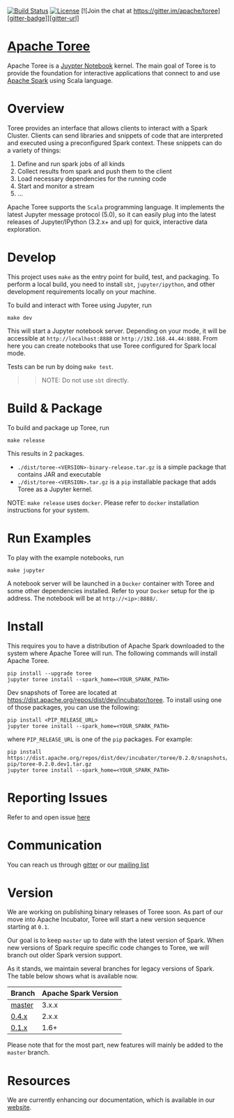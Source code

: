 <!--
    Licensed to the Apache Software Foundation (ASF) under one
    or more contributor license agreements.  See the NOTICE file
    distributed with this work for additional information
    regarding copyright ownership.  The ASF licenses this file
    to you under the Apache License, Version 2.0 (the
    "License"); you may not use this file except in compliance
    with the License.  You may obtain a copy of the License at

      http://www.apache.org/licenses/LICENSE-2.0

    Unless required by applicable law or agreed to in writing,
    software distributed under the License is distributed on an
    "AS IS" BASIS, WITHOUT WARRANTIES OR CONDITIONS OF ANY
    KIND, either express or implied.  See the License for the
    specific language governing permissions and limitations
    under the License.
-->

[![Build Status][build-badge]][build-url]
[![License][license-badge]][license-url]
[![Join the chat at https://gitter.im/apache/toree][gitter-badge]][gitter-url]
<!--
[![Binder](http://mybinder.org/badge.svg)](http://mybinder.org/repo/apache/incubator-toree)
-->

[Apache Toree][website]
============
Apache Toree is a [Juypter Notebook](https://jupyter.org/) kernel. The main goal of Toree is to provide the foundation for
interactive applications that connect to and use [Apache Spark][1] using Scala language.

Overview
========
Toree provides an interface that allows clients to interact with a Spark Cluster. Clients can send libraries and
snippets of code that are interpreted and executed using a preconfigured Spark context.
These snippets can do a variety of things:
 1. Define and run spark jobs of all kinds
 2. Collect results from spark and push them to the client
 3. Load necessary dependencies for the running code
 4. Start and monitor a stream
 5. ...

Apache Toree supports the `Scala` programming language. It implements the latest Jupyter message protocol (5.0),
so it can easily plug into the latest releases of Jupyter/IPython (3.2.x+ and up) for quick, interactive data exploration.

<!--
Try It
======
A version of Toree is deployed as part of the [Try Jupyter!][try-jupyter] site. Select `Apache Toree - Scala` under
the `New` dropdown. Note that this version only supports `Scala`.
-->

Develop
=======
This project uses `make` as the entry point for build, test, and packaging. To perform a local build, you need to
install `sbt`, `jupyter/ipython`, and other development requirements locally on your machine.

To build and interact with Toree using Jupyter, run
```
make dev
```

This will start a Jupyter notebook server. Depending on your mode, it will be accessible at `http://localhost:8888` or `http://192.168.44.44:8888`. From here you can create notebooks that use Toree configured for Spark local mode.

Tests can be run by doing `make test`.

>> NOTE: Do not use `sbt` directly.

Build & Package
===============
To build and package up Toree, run
```
make release
```

This results in 2 packages.

- `./dist/toree-<VERSION>-binary-release.tar.gz` is a simple package that contains JAR and executable
- `./dist/toree-<VERSION>.tar.gz` is a `pip` installable package that adds Toree as a Jupyter kernel.

NOTE: `make release` uses `docker`. Please refer to `docker` installation instructions for your system.

Run Examples
============
To play with the example notebooks, run
```
make jupyter
```

A notebook server will be launched in a `Docker` container with Toree and some other dependencies installed.
Refer to your `Docker` setup for the ip address. The notebook will be at `http://<ip>:8888/`.

Install
=======
This requires you to have a distribution of Apache Spark downloaded to the system where Apache Toree will run. The following commands will install Apache Toree.
```
pip install --upgrade toree
jupyter toree install --spark_home=<YOUR_SPARK_PATH>
```
Dev snapshots of Toree are located at https://dist.apache.org/repos/dist/dev/incubator/toree. To install using one
of those packages, you can use the following:
```
pip install <PIP_RELEASE_URL>
jupyter toree install --spark_home=<YOUR_SPARK_PATH>
```
where `PIP_RELEASE_URL` is one of the `pip` packages. For example:

```
pip install https://dist.apache.org/repos/dist/dev/incubator/toree/0.2.0/snapshots/dev1/toree-pip/toree-0.2.0.dev1.tar.gz
jupyter toree install --spark_home=<YOUR_SPARK_PATH>
```

Reporting Issues
================
Refer to and open issue [here][issues]

Communication
=============
You can reach us through [gitter][gitter-url] or our [mailing list][mail-list]

Version
=======
We are working on publishing binary releases of Toree soon. As part of our move into Apache Incubator, Toree will start a new version sequence starting at `0.1`.

Our goal is to keep `master` up to date with the latest version of Spark. When new versions of Spark require specific code changes to Toree, we will branch out older Spark version support.

As it stands, we maintain several branches for legacy versions of Spark. The table below shows what is available now.

Branch                       | Apache Spark Version
---------------------------- | --------------------
[master][master]             | 3.x.x
[0.4.x][0.4.x]               | 2.x.x
[0.1.x][0.1.x]               | 1.6+

Please note that for the most part, new features will mainly be added to the `master` branch.

Resources
=========

We are currently enhancing our documentation, which is available in our [website][documentation].

[1]: https://spark.apache.org/

[website]: https://toree.apache.org
[documentation]: https://toree.apache.org/docs/current/user/quick-start/
[issues]: https://issues.apache.org/jira/browse/TOREE
[build-badge]: https://github.com/apache/incubator-toree/blob/master/.github/workflows/build.yml/badge.svg
[build-url]: https://github.com/apache/incubator-toree/blob/master/.github/workflows/build.yml
[license-badge]: https://img.shields.io/badge/License-Apache%202-blue.svg?style=flat
[license-url]: LICENSE
[gitter-badge]: https://badges.gitter.im/Join%20Chat.svg
[gitter-url]: https://gitter.im/apache/toree
[try-jupyter]: https://try.jupyter.org
[mail-list]: mailto:dev@incubator.apache.org

[master]: https://github.com/apache/incubator-toree
[0.1.x]: https://github.com/apache/incubator-toree/tree/0.1.x
[0.4.x]: https://github.com/apache/incubator-toree/tree/0.4.x
